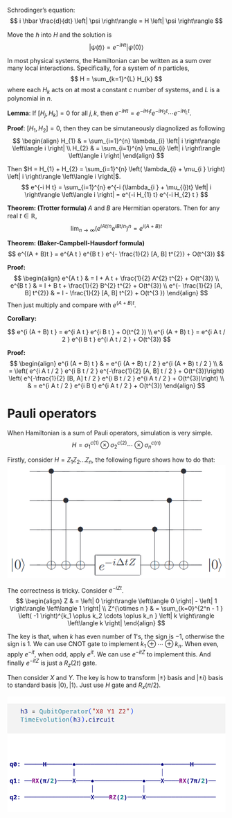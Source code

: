
Schrodinger’s equation:
$$
i \hbar \frac{d}{dt} \left| \psi \right\rangle = H \left| \psi \right\rangle 
$$

Move the $\hbar$ into $H$ and the solution is
$$
\left| \psi(t) \right\rangle = e^{-i H t } \left| \psi(0) \right\rangle
$$

In most physical systems, the Hamiltonian can be written as a sum over many local
interactions. Specifically, for a system of $n$ particles, 
$$
H = \sum_{k=1}^{L} H_{k}
$$
where each $H_{k}$ acts on at most a constant $c$ number of systems, and $L$ is a 
polynomial in $n$.

**Lemma**: If $[H_{j}, H_{k}] = 0$ for all $j, k$, then $e^{-iHt} = e^{-i H_{1} t} e^{-i H_{2}t} \cdots e^{-i H_{L}t}$.

**Proof**: $[H_{1}, H_{2}] = 0$, then they can be simutaneously diagnolized as following
$$
\begin{align}
  H_{1} & = \sum_{i=1}^{n} \lambda_{i} \left| i   \right\rangle \left\langle i  \right| \\
  H_{2} & = \sum_{i=1}^{n} \mu_{i} \left| i \right\rangle \left\langle i \right|
\end{align}
$$

Then $H = H_{1} + H_{2} = \sum_{i=1}^{n} \left( \lambda_{i} + \mu_{i } \right) \left| i \right\rangle \left\langle i \right|$.
$$
e^{-i H t} = \sum_{i=1}^{n} e^{-i (\lambda_{i } + \mu_{i})t} \left| i \right\rangle \left\langle i \right| = e^{-i H_{1} t} e^{-i H_{2} t }
$$


**Theorem: (Trotter formula)**
$A$ and $B$ are Hermitian operators. Then for any real $t \in \mathbb{R}$, 
$$
\lim_{n \rightarrow \infty} \left( e^{i A t / n } e^{i B t / n } \right)^n = e^{i (A + B ) t }
$$


**Theorem: (Baker-Campbell-Hausdorf formula)** 
$$
e^{(A + B)t } = e^{A t } e^{B t } e^{- \frac{1}{2} [A, B] t^{2}} + O(t^{3})
$$

**Proof:** 
$$
\begin{align}
  e^{A t } & = I + A t + \frac{1}{2} A^{2} t^{2} + O(t^{3}) \\
  e^{B t } & = I + B t  + \frac{1}{2} B^{2} t^{2} + O(t^{3}) \\
  e^{- \frac{1}{2} [A, B] t^{2}} & = I - \frac{1}{2} [A, B] t^{2} + O(t^{3 })
\end{align}
$$
Then just multiply and compare with $e^{(A + B) t}$.

**Corollary:** 

$$
e^{i (A + B) t } = e^{i A t } e^{i B t } + O(t^{2 }) \\
e^{i (A + B) t } = e^{i A t / 2 } e^{i B t } e^{i A t / 2 } + O(t^{3})
$$

**Proof:** 
$$
\begin{align}
  e^{i (A + B) t } & = e^{i (A + B) t / 2 } e^{i (A + B) t / 2 } \\
  & = \left( e^{i A t / 2 } e^{i B t / 2 } e^{-\frac{1}{2} [A, B] t / 2 } + O(t^{3})\right)
  \left( e^{-\frac{1}{2} [B, A] t / 2 } e^{i B t / 2 } e^{i A t / 2 }  + O(t^{3})\right) \\
  & = e^{i A t / 2 } e^{i B t} e^{i A t / 2 } + O(t^{3})
\end{align}
$$


# Pauli operators

When Hamiltonian is a sum of Pauli operators, simulation is very simple.
$$
H = \sigma_{1}^{c(1 )} \otimes \sigma_{2}^{c(2)} \cdots \otimes \sigma_{n}^{c(n )}
$$

Firstly, consider $H = Z_1 Z_2 \ldots Z_n$, the following figure shows how to do that:
![simulating-Hamiltonian]( ./images/simulating-Hamiltonian.png )

The correctness is tricky. Consider $e^{-i Z t }$.
$$
\begin{align}
  Z & = \left| 0 \right\rangle \left\langle 0 \right| - \left| 1 \right\rangle \left\langle 1 \right| \\
  Z^{\otimes n } & = \sum_{k=0}^{2^n - 1 } \left( -1  \right)^{k_1 \oplus k_2 \cdots \oplus k_n } \left| k \right\rangle \left\langle k \right|
\end{align}
$$

The key is that, when $k$ has even number of 1's, the sign is $-1$, otherwise the sign is $1$. We can use CNOT gate to implement $k_1 \oplus \cdots \oplus k_n$. When even, apply $e^{-i t }$, when odd, apply $e^{i t}$. We can use $e^{- i t Z}$ to implement this. And finally $e^{-i t Z}$ is just a $R_z(2t)$ gate.

Then consider $X$ and $Y$. The key is how to transform $\left| \pm  \right\rangle$ basis and $\left| \pm i  \right\rangle$ basis to standard basis $\left| 0 \right\rangle, \left| 1 \right\rangle$. Just use $H$ gate and $R_x(\pi / 2)$.

![](./images/simulating-Hamiltonian-2.png)

